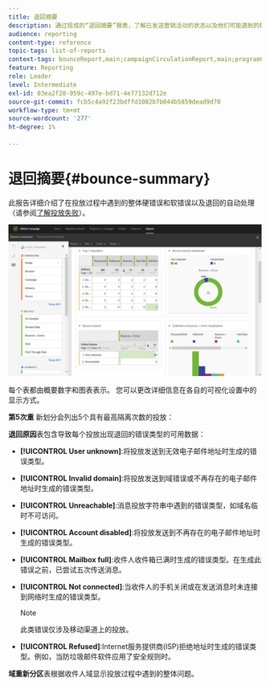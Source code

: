 ```yaml
---
title: 退回摘要
description: 通过现成的“退回摘要”报表，了解已发送营销活动的状态以及他们可能遇到的错误。
audience: reporting
content-type: reference
topic-tags: list-of-reports
context-tags: bounceReport,main;campaignCirculationReport,main;programCirculationReport,main
feature: Reporting
role: Leader
level: Intermediate
exl-id: 03ea2f20-959c-497e-bd71-4e77132d712e
source-git-commit: fcb5c4a92f23bdffd1082b7b044b5859dead9d70
workflow-type: tm+mt
source-wordcount: '277'
ht-degree: 1%

---
```


# 退回摘要{#bounce-summary}

此报告详细介绍了在投放过程中遇到的整体硬错误和软错误以及退回的自动处理（请参阅[了解投放失败](../../sending/using/understanding-delivery-failures.md)）。

![](assets/campaign_reports_bounces.png)

每个表都由概要数字和图表表示。 您可以更改详细信息在各自的可视化设置中的显示方式。

**第5次重** 新划分会列出5个具有最高隔离次数的投放：

**退回原因**&#x200B;表包含导致每个投放出现退回的错误类型的可用数据：

* **[!UICONTROL User unknown]**:将投放发送到无效电子邮件地址时生成的错误类型。
* **[!UICONTROL Invalid domain]**:将投放发送到域错误或不再存在的电子邮件地址时生成的错误类型。
* **[!UICONTROL Unreachable]**:消息投放字符串中遇到的错误类型，如域名临时不可访问。
* **[!UICONTROL Account disabled]**:将投放发送到不再存在的电子邮件地址时生成的错误类型。
* **[!UICONTROL Mailbox full]**:收件人收件箱已满时生成的错误类型。在生成此错误之前，已尝试五次传送消息。
* **[!UICONTROL Not connected]**:当收件人的手机关闭或在发送消息时未连接到网络时生成的错误类型。

   >[!NOTE]
   >
   >此类错误仅涉及移动渠道上的投放。

* **[!UICONTROL Refused]**:Internet服务提供商(ISP)拒绝地址时生成的错误类型。例如，当防垃圾邮件软件应用了安全规则时。

**域重新分区**&#x200B;表根据收件人域显示投放过程中遇到的整体问题。
